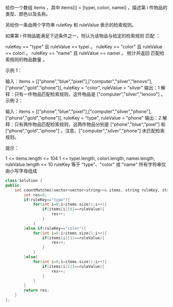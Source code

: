 给你一个数组 items ，其中 items[i] = [typei, colori, namei] ，描述第 i 件物品的类型、颜色以及名称。

另给你一条由两个字符串 ruleKey 和 ruleValue 表示的检索规则。

如果第 i 件物品能满足下述条件之一，则认为该物品与给定的检索规则 匹配 ：

ruleKey == "type" 且 ruleValue == typei 。
ruleKey == "color" 且 ruleValue == colori 。
ruleKey == "name" 且 ruleValue == namei 。
统计并返回 匹配检索规则的物品数量 。

 

示例 1：

输入：items = [["phone","blue","pixel"],["computer","silver","lenovo"],["phone","gold","iphone"]], ruleKey = "color", ruleValue = "silver"
输出：1
解释：只有一件物品匹配检索规则，这件物品是 ["computer","silver","lenovo"] 。
示例 2：

输入：items = [["phone","blue","pixel"],["computer","silver","phone"],["phone","gold","iphone"]], ruleKey = "type", ruleValue = "phone"
输出：2
解释：只有两件物品匹配检索规则，这两件物品分别是 ["phone","blue","pixel"] 和 ["phone","gold","iphone"] 。注意，["computer","silver","phone"] 未匹配检索规则。


提示：

1 <= items.length <= 104
1 <= typei.length, colori.length, namei.length, ruleValue.length <= 10
ruleKey 等于 "type"、"color" 或 "name"
所有字符串仅由小写字母组成

```cpp
class Solution {
public:
    int countMatches(vector<vector<string>>& items, string ruleKey, string ruleValue) {
        int res=0;
        if(ruleKey=="type"){
            for(int i=0;i<items.size();i++){
                if(items[i][0]==ruleValue){
                    res++;
                }
            }
        }else if(ruleKey=="color"){
            for(int i=0;i<items.size();i++){
                if(items[i][1]==ruleValue){
                    res++;
                }
            }
        }else{
            for(int i=0;i<items.size();i++){
                if(items[i][2]==ruleValue){
                    res++;
                }
            }
        }
        return res;
    }
};
```

